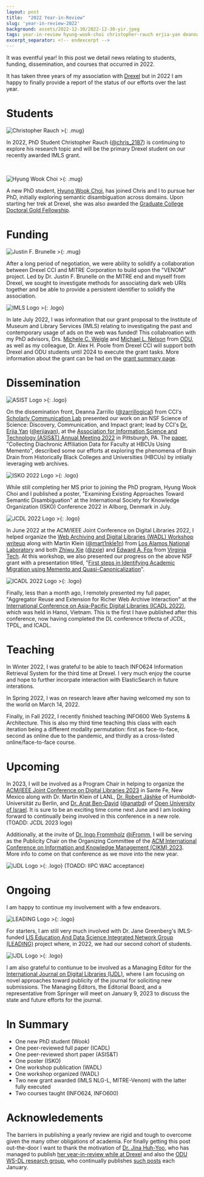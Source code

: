 ```yaml
---
layout: post
title:  "2022 Year-in-Review"
slug: 'year-in-review-2022'
background: assets/2022-12-30/2022-12-30-yir.jpeg
tags: year-in-review hyung-wook-choi christopher-rauch erjia-yan deanna-zarrillo imls nsf
excerpt_separator: <!-- endexcerpt -->
---
```


It was eventful year! In this post we detail news relating to students, funding, dissemination, and courses that occurred in 2022.
<!-- endexcerpt -->
It has taken three years of my association with [Drexel](https://drexel.edu/) but in 2022 I am happy to finally provide a report of the status of our efforts over the last year.

# Students

![Christopher Rauch >](/assets/2022-12-30/christopher-rauch.jpeg){: .mug}

In 2022, PhD Student Christopher Rauch ([@chris_2187](https://twitter.com/chris_2187)) is continuing to explore his research topic and will be the primary Drexel student on our recently awarded IMLS grant.

<br style="clear: both;">

![Hyung Wook Choi >](/assets/2022-12-30/hyung-wook-choi.jpeg){: .mug}

A new PhD student, [Hyung Wook Choi](https://choihywook.github.io/), has joined Chris and I to pursue her PhD, initially exploring semantic disambiguation across domains. Upon starting her trek at Drexel, she was also awarded the [Graduate College Doctoral Gold Fellowship](https://drexel.edu/graduatecollege/research-funding/fellowships/graduatecollege-fellowships/2022-fellows/).

# Funding

![Justin F. Brunelle >](/assets/2022-12-30/justin-f-brunelle.jpeg){: .mug}

After a long period of negotiation, we were ability to solidify a collaboration between Drexel CCI and MITRE Corporation to build upon the "VENOM" project. Led by Dr. Justin F. Brunelle on the MITRE end and myself from Drexel, we sought to investigate methods for associating dark web URIs together and be able to provide a persistent identifier to solidify the association. 

![IMLS Logo >](/assets/2022-08-17-imls.jpeg){: .logo}

In late July 2022, I was information that our grant proposal to the Institute of Museum and Library Services (IMLS) relating to investigating the past and contemporary usage of ads on the web was funded! This collabroation with my PhD advisors, Drs. [Michele C. Weigle](https://weiglemc.github.io/) and [Michael L. Nelson](https://www.cs.odu.edu/~mln/) from [ODU](https://www.odu.edu/), as well as my colleague, Dr. Alex H. Poole from Drexel CCI will support both Drexel and ODU students until 2024 to execute the grant tasks. More information about the grant can be had on the [grant summary page](https://www.imls.gov/grants/awarded/lg-252362-ols-22).


# Dissemination

![ASIST Logo >](/assets/2022-12-30/asist.jpeg){: .logo}

On the dissemination front, Deanna Zarrillo ([@zarrillogical](https://twitter.com/zarrillogical)) from CCI's [Scholarly Communication Lab](https://www.cs.drexel.edu/~ey86/lab.html) presented our work on an NSF Science of Science: Discovery, Communication, and Impact grant; lead by CCI's [Dr. Erjia Yan](https://www.cs.drexel.edu/~ey86/) ([@erjiayan](erjiayan)), at the [Association for Information Science and Technology (ASIS&T) Annual Meeting 2022](https://www.asist.org/am22/) in Pittsburgh, PA. The [paper](https://asistdl.onlinelibrary.wiley.com/doi/abs/10.1002/pra2.664), "Collecting Diachronic Affiliation Data for Faculty at HBCUs Using Memento", described some our efforts at exploring the phenomena of Brain Drain from Historically Black Colleges and Universities (HBCUs) by intiially leveraging web archives. 

![ISKO 2022 Logo >](/assets/2022-12-30/isko-2022.jpeg){: .logo}

While still completing her MS prior to joining the PhD program, Hyung Wook Choi and I published a poster, "Examining Existing Approaches Toward Semantic Disambiguation" at the International Society for Knowledge Organization (ISKO) Conference 2022 in Allborg, Denmark in July.

![JCDL 2022 Logo >](/assets/2022-12-30/jcdl-2022.jpeg){: .logo}

In June 2022 at the ACM/IEEE Joint Conference on Digital Libraries 2022, I helped organize the [Web Archiving and Digital Libraries (WADL) Workshop](https://fox.cs.vt.edu/wadl2022.html) [writeup](https://matkelly.com/papers/2022_wadl.pdf) along with Martin Klein ([@mart1nkle1n](https://twitter.com/mart1nkle1n)) from [Los Alamos National Laboratory](https://www.lanl.gov/) and both [Zhiwu Xie](https://www.zhiwuxie.com/) ([@zxie](https://twitter.com/zxie)) and [Edward A. Fox](https://fox.cs.vt.edu/) from [Virginia Tech](https://www.vt.edu/). At this workshop, we also presented our progress on the above NSF grant with a presentation titled, "[First steps in Identifying Academic Migration using Memento and Quasi-Canonicalization](https://matkelly.com/papers/2022_wadl_hbcus.pdf)".

![ICADL 2022 Logo >](/assets/2022-12-30/icadl-2022.png){: .logo}

Finally, less than a month ago, I remotely presented my full paper, "Aggregator Reuse and Extension for Richer Web Archive Interaction" at the [International Conference on Asia-Pacific Digital Libraries (ICADL 2022)](https://icadl.net/icadl2022/), which was held in Hanoi, Vietnam. This is the first I have published after this conference, now having completed the DL conference trifecta of JCDL, TPDL, and ICADL. 

# Teaching

In Winter 2022, I was grateful to be able to teach INFO624 Information Retrieval System for the third time at Drexel. I very much enjoy the course and hope to further incorpate interaction with ElasticSearch in future interations.

In Spring 2022, I was on research leave after having welcomed my son to the world on March 14, 2022.

Finally, in Fall 2022, I recently finished teaching INFO600 Web Systems & Architecture. This is also my third time teaching this class with each iteration being a different modality permutation: first as face-to-face, second as online due to the pandemic, and thirdly as a cross-listed online/face-to-face course.

# Upcoming

In 2023, I will be involved as a Program Chair in helping to organize the [ACM/IEEE Joint Conference on Digital Libraries 2023](https://2023.jcdl.org/) in Sante Fe, New Mexico along with Dr. Martin Klein of LANL, [Dr. Robert J&auml;shke](https://www.ibi.hu-berlin.de/de/institut/personen/jaeschke) of Humboldt-Universität zu Berlin, and [Dr. Anat Ben-David](https://www.anatbendavid.info/) ([@anatbd](https://twitter.com/anatbd)) of [Open University of Israel](https://www.openu.ac.il/en/pages/default.aspx). It is sure to be an exciting time come next June and I am looking forward to continually being involved in this conference in a new role. (TOADD: JCDL 2023 logo)

Additionally, at the invite of [Dr. Ingo Frommholz](http://www.frommholz.org/) [@iFromm](https://twitter.com/iFromm), I will be serving as the Publicity Chair on the Organizing Committee of the [ACM International Conference on Information and Knowledge Management (CIKM) 2023](https://cikm2023.github.io/). More info to come on that conference as we move into the new year. <!--(TOADD: CIKM 2023 logo)-->


![IJDL Logo >](/assets/2022-12-30/iipcwac-2023.png){: .logo}
(TOADD: IIPC WAC acceptance)

# Ongoing

I am happy to continue my involvement with a few endeavors.

![LEADING Logo >](/assets/2022-12-30/leading.png){: .logo}

For starters, I am still very much involved with Dr. Jane Greenberg's IMLS-funded [LIS Education And Data Science Integrated Network Group (LEADING)](https://mrc.cci.drexel.edu/leading/) project where, in 2022, we had our second cohort of students.

![IJDL Logo >](/assets/2022-12-30/ijdl.png){: .logo}

I am also grateful to contiunue to be involved as a Managing Editor for the [International Journal on Digital Libraries (IJDL)](https://www.springer.com/journal/799), where I am focusing on novel approaches toward publicity of the journal for soliciting new submissions. The Managing Editors, the Editorial Board, and a representative from Springer will meet on January 9, 2023 to discuss the state and future efforts for the journal.

# In Summary

* One new PhD student (Wook)
* One peer-reviewed full paper (ICADL)
* One peer-reviewed short paper (ASIS&T)
* One poster (ISKO)
* One workshop publication (WADL)
* One workshop organized (WADL)
* Two new grant awarded (IMLS NLG-L, MITRE-Venom) with the latter fully executed
* Two courses taught (INFO624, INFO600)

# Acknowledements

The barriers in publishing a yearly review are rigid and tough to overcome given the many other obligations of academia. For finally getting this post out-the-door I want to thank the motivation of [Dr. Jina Huh-Yoo](https://jinahuhyoo.com/), who has managed to publish [her year-in-review while at Drexel](https://jinahuhyoophd.medium.com/2021-year-in-review-health-and-happiness-design-lab-at-drexel-university-33971bb5da14) and also the [ODU WS-DL research group](https://ws-dl.cs.odu.edu), who continually publishes [such posts](https://ws-dl.blogspot.com/search/label/WS-DL%20Review) each January.